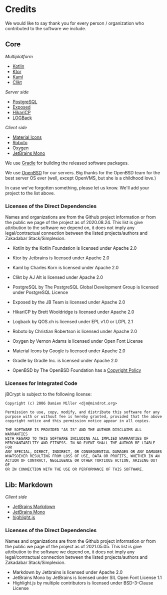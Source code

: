 # Credits

We would like to say thank you for every person / organization who contributed to the software we include.

## Core

*Multiplatform*

* [Kotlin](https://kotlinlang.org)
* [Ktor](https://ktor.io)
* [Kaml](https://www.kotlinresources.com/library/kaml/)
* [Clikt](https://github.com/ajalt/clikt)

*Server side*

* [PostgreSQL](https://www.postgresql.org)
* [Exposed](https://github.com/JetBrains/Exposed)
* [HikariCP](https://github.com/brettwooldridge/HikariCP)
* [LOGBack](http://logback.qos.ch)

*Client side*

* [Material Icons](https://material.io)
* [Roboto](https://github.com/googlefonts/roboto)
* [Oxygen](https://github.com/vernnobile/oxygenFont)
* [JetBrains Mono](https://www.jetbrains.com/lp/mono/)

We use [Gradle](https://gradle.org) for building the released software packages.

We use [OpenBSD](https://www.openbsd.org) for our servers. Big thanks for the OpenBSD team for the best 
server OS ever (well, except OpenVMS, but she is a childhood love.)

In case we've forgotten something, please let us know. We'll add your project to the list above.

### Licenses of the Direct Dependencies

Names and organizations are from the Github project information or from the public we page of the project as of
2020.08.24. This list is give attribution to the software we depend on, it does not imply any legal/contractual
connection between the listed projects/authors and Zakadabar Stack/Simplexion. 

* Kotlin by the Kotlin Foundation is licensed under Apache 2.0
* Ktor by Jetbrains is licensed under Apache 2.0
* Kaml by Charles Korn is licensed under Apache 2.0
* Clikt by AJ Alt is licensed under Apache 2.0

* PostgreSQL by The PostgreSQL Global Development Group is licensed under PostgreSQL Licence
* Exposed by the JB Team is licensed under Apache 2.0
* HikariCP by Brett Wooldridge is licensed under Apache 2.0
* Logback by QOS.ch is licensed under EPL v1.0 or LGPL 2.1

* Roboto by Christian Robertson is licensed under Apache 2.0
* Oxygen by Vernon Adams is licensed under Open Font License
* Material Icons by Google is licensed under Apache 2.0

* Gradle by Gradle Inc. is licensed under Apache 2.0
* OpenBSD by The OpenBSD Foundation has a [Copyright Policy](https://www.openbsd.org/policy.html)

### Licenses for Integrated Code

jBCrypt is subject to the following license:

```text  
Copyright (c) 2006 Damien Miller <djm@mindrot.org>

Permission to use, copy, modify, and distribute this software for any
purpose with or without fee is hereby granted, provided that the above
copyright notice and this permission notice appear in all copies.

THE SOFTWARE IS PROVIDED "AS IS" AND THE AUTHOR DISCLAIMS ALL WARRANTIES
WITH REGARD TO THIS SOFTWARE INCLUDING ALL IMPLIED WARRANTIES OF
MERCHANTABILITY AND FITNESS. IN NO EVENT SHALL THE AUTHOR BE LIABLE FOR
ANY SPECIAL, DIRECT, INDIRECT, OR CONSEQUENTIAL DAMAGES OR ANY DAMAGES
WHATSOEVER RESULTING FROM LOSS OF USE, DATA OR PROFITS, WHETHER IN AN
ACTION OF CONTRACT, NEGLIGENCE OR OTHER TORTIOUS ACTION, ARISING OUT OF
OR IN CONNECTION WITH THE USE OR PERFORMANCE OF THIS SOFTWARE.
```

## Lib: Markdown

*Client side*

* [JetBrains Markdown](https://github.com/JetBrains/markdown)
* [JetBrains Mono](https://www.jetbrains.com/lp/mono/)
* [highlight.js](https://highlightjs.org)

### Licenses of the Direct Dependencies

Names and organizations are from the Github project information or from the public we page of the project as of
2021.05.05. This list is give attribution to the software we depend on, it does not imply any legal/contractual
connection between the listed projects/authors and Zakadabar Stack/Simplexion.

* Markdown by Jetbrains is licensed under Apache 2.0
* JetBrains Mono by JetBrains is licensed under SIL Open Font License 1.1
* Highlight.js by multiple contributors is licensed under BSD-3-Clause License
